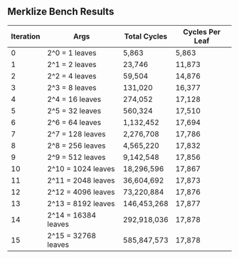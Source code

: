 ## Merklize Bench Results
| Iteration | Args | Total Cycles | Cycles Per Leaf |
|-----------|------|--------------|----------------|
| 0 | 2^0 = 1 leaves | 5,863 | 5,863 |
| 1 | 2^1 = 2 leaves | 23,746 | 11,873 |
| 2 | 2^2 = 4 leaves | 59,504 | 14,876 |
| 3 | 2^3 = 8 leaves | 131,020 | 16,377 |
| 4 | 2^4 = 16 leaves | 274,052 | 17,128 |
| 5 | 2^5 = 32 leaves | 560,324 | 17,510 |
| 6 | 2^6 = 64 leaves | 1,132,452 | 17,694 |
| 7 | 2^7 = 128 leaves | 2,276,708 | 17,786 |
| 8 | 2^8 = 256 leaves | 4,565,220 | 17,832 |
| 9 | 2^9 = 512 leaves | 9,142,548 | 17,856 |
| 10 | 2^10 = 1024 leaves | 18,296,596 | 17,867 |
| 11 | 2^11 = 2048 leaves | 36,604,692 | 17,873 |
| 12 | 2^12 = 4096 leaves | 73,220,884 | 17,876 |
| 13 | 2^13 = 8192 leaves | 146,453,268 | 17,877 |
| 14 | 2^14 = 16384 leaves | 292,918,036 | 17,878 |
| 15 | 2^15 = 32768 leaves | 585,847,573 | 17,878 |
